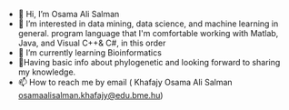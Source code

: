 - 👋 Hi, I’m Osama Ali Salman 
- 👀 I’m interested in data mining, data science, and machine learning in general. program language that I'm comfortable working with Matlab, Java, and Visual C++& C#, in this order
- 🌱 I’m currently learning Bioinformatics
- 💞️Having basic info about phylogenetic and looking forward to sharing my knowledge.
- 📫 How to reach me by email ( Khafajy Osama Ali Salman <osamaalisalman.khafajy@edu.bme.hu>)

<!---
OsamaAliSalman/OsamaAliSalman is a ✨ special ✨ repository because its `README.md` (this file) appears on your GitHub profile.
You can click the Preview link to take a look at your changes.
--->
